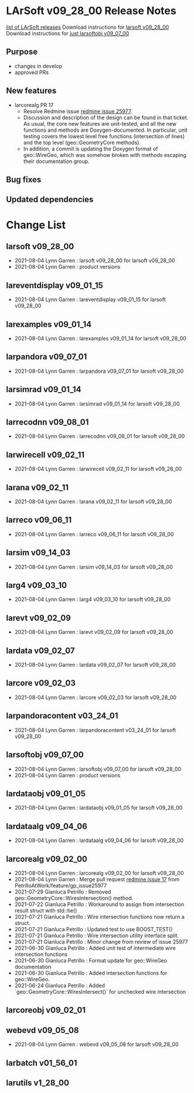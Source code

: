 LArSoft v09_28_00 Release Notes
======================================================================

[list of LArSoft releases](LArSoft_release_list)
Download instructions for [larsoft v09_28_00](http://scisoft.fnal.gov/scisoft/bundles/larsoft/v09_28_00/larsoft-v09_28_00.html)
Download instructions for [just larsoftobj v09_07_00](http://scisoft.fnal.gov/scisoft/bundles/larsoftobj/v09_07_00/larsoftobj-v09_07_00.html)

Purpose
--------------------

-   changes in develop
-   approved PRs

New features
------------------------------

-   larcorealg PR 17
    -   Resolve Redmine issue [redmine issue 25977](https://cdcvs.fnal.gov/redmine/issues/25977).
    -   Discussion and description of the design can be found in that ticket. As usual, the core new features are unit-tested, and all the new functions and methods are Doxygen-documented. In particular, unit testing covers the lowest level free functions (intersection of lines) and the top level (geo::GeometryCore methods).
    -   In addition, a commit is updating the Doxygen format of geo::WireGeo, which was somehow broken with methods escaping their documentation group.

Bug fixes
------------------------

Updated dependencies
----------------------------------------------

Change List
============================

larsoft v09_28_00
------------------------------------------

-   2021-08-04 Lynn Garren : larsoft v09_28_00 for larsoft v09_28_00
-   2021-08-04 Lynn Garren : product versions

lareventdisplay v09_01_15
----------------------------------------------------------

-   2021-08-04 Lynn Garren : lareventdisplay v09_01_15 for larsoft v09_28_00

larexamples v09_01_14
--------------------------------------------------

-   2021-08-04 Lynn Garren : larexamples v09_01_14 for larsoft v09_28_00

larpandora v09_07_01
------------------------------------------------

-   2021-08-04 Lynn Garren : larpandora v09_07_01 for larsoft v09_28_00

larsimrad v09_01_14
----------------------------------------------

-   2021-08-04 Lynn Garren : larsimrad v09_01_14 for larsoft v09_28_00

larrecodnn v09_08_01
------------------------------------------------

-   2021-08-04 Lynn Garren : larrecodnn v09_08_01 for larsoft v09_28_00

larwirecell v09_02_11
--------------------------------------------------

-   2021-08-04 Lynn Garren : larwirecell v09_02_11 for larsoft v09_28_00

larana v09_02_11
----------------------------------------

-   2021-08-04 Lynn Garren : larana v09_02_11 for larsoft v09_28_00

larreco v09_06_11
------------------------------------------

-   2021-08-04 Lynn Garren : larreco v09_06_11 for larsoft v09_28_00

larsim v09_14_03
----------------------------------------

-   2021-08-04 Lynn Garren : larsim v09_14_03 for larsoft v09_28_00

larg4 v09_03_10
--------------------------------------

-   2021-08-04 Lynn Garren : larg4 v09_03_10 for larsoft v09_28_00

larevt v09_02_09
----------------------------------------

-   2021-08-04 Lynn Garren : larevt v09_02_09 for larsoft v09_28_00

lardata v09_02_07
------------------------------------------

-   2021-08-04 Lynn Garren : lardata v09_02_07 for larsoft v09_28_00

larcore v09_02_03
------------------------------------------

-   2021-08-04 Lynn Garren : larcore v09_02_03 for larsoft v09_28_00

larpandoracontent v03_24_01
--------------------------------------------------------------

-   2021-08-04 Lynn Garren : larpandoracontent v03_24_01 for larsoft v09_28_00

larsoftobj v09_07_00
------------------------------------------------

-   2021-08-04 Lynn Garren : larsoftobj v09_07_00 for larsoft v09_28_00
-   2021-08-04 Lynn Garren : product versions

lardataobj v09_01_05
------------------------------------------------

-   2021-08-04 Lynn Garren : lardataobj v09_01_05 for larsoft v09_28_00

lardataalg v09_04_06
------------------------------------------------

-   2021-08-04 Lynn Garren : lardataalg v09_04_06 for larsoft v09_28_00

larcorealg v09_02_00
------------------------------------------------

-   2021-08-04 Lynn Garren : larcorealg v09_02_00 for larsoft v09_28_00
-   2021-08-04 Lynn Garren : Merge pull request [redmine issue 17](https://cdcvs.fnal.gov/redmine/issues/17) from PetrilloAtWork/feature/gp_issue25977
-   2021-07-29 Gianluca Petrillo : Removed geo::GeometryCore::WiresIntersection() method.
-   2021-07-22 Gianluca Petrillo : Workaround to assign from intersection result struct with std::tie()
-   2021-07-21 Gianluca Petrillo : Wire intersection functions now return a struct.
-   2021-07-21 Gianluca Petrillo : Updated test to use BOOST_TEST()
-   2021-07-21 Gianluca Petrillo : Wire intersection utility interface split.
-   2021-07-21 Gianluca Petrillo : Minor change from review of issue 25977
-   2021-06-30 Gianluca Petrillo : Added unit test of intermediate wire intersection functions
-   2021-06-30 Gianluca Petrillo : Format update for geo::WireGeo documentation
-   2021-06-30 Gianluca Petrillo : Added intersection functions for geo::WireGeo.
-   2021-06-24 Gianluca Petrillo : Added \`geo::GeometryCore::WiresIntersect()\` for unchecked wire intersection

larcoreobj v09_02_01
------------------------------------------------

webevd v09_05_08
----------------------------------------

-   2021-08-04 Lynn Garren : webevd v09_05_08 for larsoft v09_28_00

larbatch v01_56_01
--------------------------------------------

larutils v1_28_00
------------------------------------------
